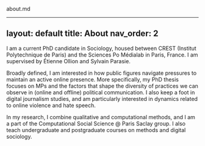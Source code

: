 about.md

---
layout: default
title: About
nav_order: 2
---

I am a current PhD candidate in Sociology, housed between CREST (Institut Polytechnique de Paris) and the Sciences Po Médialab in Paris, France. I am supervised by Étienne Ollion and Sylvain Parasie.

Broadly defined, I am interested in how public figures navigate pressures to maintain an active online presence. More specifically, my PhD thesis focuses on MPs and the factors that shape the diversity of practices we can observe in (online and offline) political communication. I also keep a foot in digital journalism studies, and am particularly interested in dynamics related to online violence and hate speech.

In my research, I combine qualitative and computational methods, and I am a part of the Computational Social Science @ Paris Saclay group. I also teach undergraduate and postgraduate courses on methods and digital sociology.
